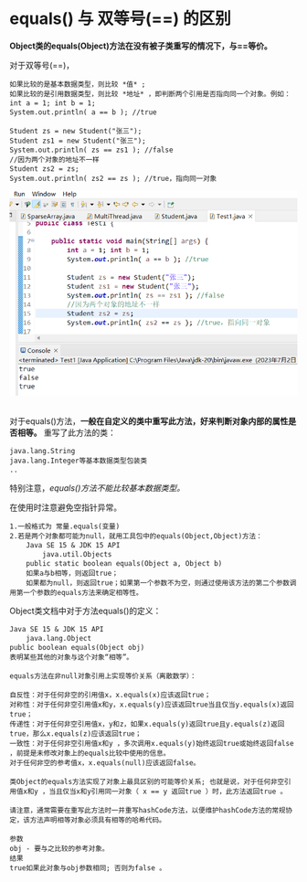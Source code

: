 # equals() 与 双等号(==) 的区别

**Object类的equals(Object)方法在没有被子类重写的情况下，与==等价。**

对于双等号(==)，
    
    如果比较的是基本数据类型，则比较 *值* ;
    如果比较的是引用数据类型，则比较 *地址* ，即判断两个引用是否指向同一个对象。例如：
    int a = 1; int b = 1;
    System.out.println( a == b ); //true

    Student zs = new Student("张三");
    Student zs1 = new Student("张三");
    System.out.println( zs == zs1 ); //false
    //因为两个对象的地址不一样
    Student zs2 = zs;
    System.out.println( zs2 == zs ); //true，指向同一对象

![==](./Pictures/双等号.png)

<br>对于equals()方法，**一般在自定义的类中重写此方法，好来判断对象内部的属性是否相等。** 重写了此方法的类：

    java.lang.String
    java.lang.Integer等基本数据类型包装类
    ..

特别注意，*equals()方法不能比较基本数据类型。*

在使用时注意避免空指针异常。

    1.一般格式为 常量.equals(变量)
    2.若是两个对象都可能为null，就用工具包中的equals(Object,Object)方法：
        Java SE 15 & JDK 15 API
            java.util.Objects
        public static boolean equals(Object a, Object b)
        如果a与b相等，则返回true；
        如果都为null，则返回true；如果第一个参数不为空，则通过使用该方法的第二个参数调用第一个参数的equals方法来确定相等性。

        
Object类文档中对于方法equals()的定义：

    Java SE 15 & JDK 15 API
        java.lang.Object
    public boolean equals(Object obj)
    表明某些其他的对象与这个对象“相等”。

    equals方法在非null对象引用上实现等价关系（离散数学）：

    自反性：对于任何非空的引用值x，x.equals(x)应该返回true；
    对称性：对于任何非空引用值x和y，x.equals(y)应该返回true当且仅当y.equals(x)返回true；
    传递性：对于任何非空引用值x，y和z，如果x.equals(y)返回true且y.equals(z)返回true，那么x.equals(z)应该返回true；
    一致性：对于任何非空引用值x和y ，多次调用x.equals(y)始终返回true或始终返回false ，前提是未修改对象上的equals比较中使用的信息。
    对于任何非空的参考值x，x.equals(null)应该返回false。
    
    类Object的equals方法实现了对象上最具区别的可能等价关系; 也就是说，对于任何非空引用值x和y ，当且仅当x和y引用同一对象（ x == y 返回true ）时，此方法返回true 。

    请注意，通常需要在重写此方法时一并重写hashCode方法，以便维护hashCode方法的常规协定，该方法声明相等对象必须具有相等的哈希代码。

    参数
    obj - 要与之比较的参考对象。
    结果
    true如果此对象与obj参数相同; 否则为false 。